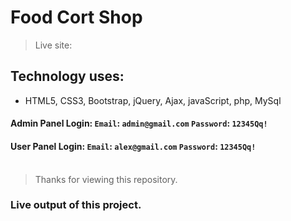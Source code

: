 # Food Cort Shop

> Live site: 

## Technology uses:
- HTML5, CSS3, Bootstrap, jQuery, Ajax, javaScript, php, MySql <br>
#### Admin Panel Login: `Email`: `admin@gmail.com` `Password`: `12345Qq!`

#### User Panel Login: `Email`: `alex@gmail.com` `Password`: `12345Qq!` <br><br>

> Thanks for viewing this repository.

### Live output of this project.